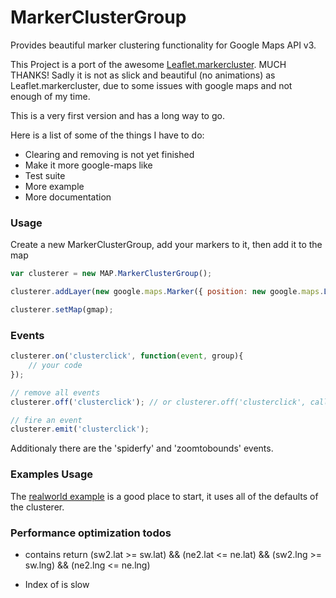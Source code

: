 MarkerClusterGroup
=====================

Provides beautiful marker clustering functionality for Google Maps API v3.

This Project is a port of the awesome [Leaflet.markercluster](https://github.com/Leaflet/Leaflet.markercluster). MUCH THANKS!
Sadly it is not as slick and beautiful (no animations) as Leaflet.markercluster, due to some issues with google maps and not enough of my time.

This is a very first version and has a long way to go.

Here is a list of some of the things I have to do:
* Clearing and removing is not yet finished
* Make it more google-maps like
* Test suite
* More example
* More documentation


### Usage
Create a new MarkerClusterGroup, add your markers to it, then add it to the map

```javascript
var clusterer = new MAP.MarkerClusterGroup();

clusterer.addLayer(new google.maps.Marker({ position: new google.maps.LatLng(42.7,23.36) });

clusterer.setMap(gmap);
```

### Events

```javascript
clusterer.on('clusterclick', function(event, group){  
	// your code
});

// remove all events
clusterer.off('clusterclick'); // or clusterer.off('clusterclick', callback);

// fire an event 
clusterer.emit('clusterclick'); 
```

Additionaly there are the 'spiderfy' and 'zoomtobounds' events.

### Examples Usage

The [realworld example](http://avalith.github.io/MarkerClusterGroup/examples/marker-clustering-realworld.388.html) is a good place to start, it uses all of the defaults of the clusterer.


### Performance optimization todos

* contains return (sw2.lat >= sw.lat) && (ne2.lat <= ne.lat) && (sw2.lng >= sw.lng) && (ne2.lng <= ne.lng)

* Index of is slow